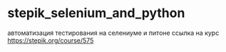 # stepik_selenium_and_python
автоматизация тестирования на селениуме и питоне
ссылка на курс https://stepik.org/course/575
